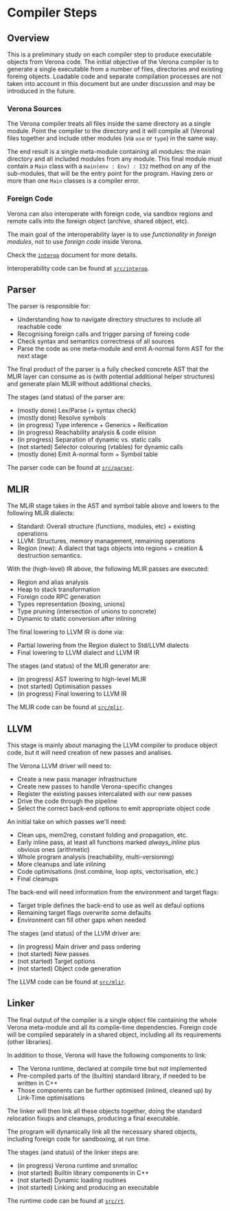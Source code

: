 # Compiler Steps

## Overview

This is a preliminary study on each compiler step to produce executable objects from Verona code.
The initial objective of the Verona compiler is to generate a single executable from a number of files, directories and existing foreing objects.
Loadable code and separate compilation processes are not taken into account in this document but are under discussion and may be introduced in the future.

### Verona Sources

The Verona compiler treats all files inside the same directory as a single module.
Point the compiler to the directory and it will compile all (Verona) files together and include other modules (via `use` or `type`) in the same way.

The end result is a single meta-module containing all modules: the main directory and all included modules from any module.
This final module must contain a `Main` class with a `main(env : Env) : I32` method on any of the sub-modules, that will be the entry point for the program.
Having zero or more than one `Main` classes is a compiler error.

### Foreign Code

Verona can also interoperate with foreign code, via sandbox regions and remote calls into the foreign object (archive, shared object, etc).

The main goal of the interoperability layer is to use _functionality in foreign modules_, not to use _foreign code_ inside Verona.

Check the [`interop`](interop.md) document for more details.

Interoperability code can be found at [`src/interop`](../../src/interop).

## Parser

The parser is responsible for:
* Understanding how to navigate directory structures to include all reachable code
* Recognising foreign calls and trigger parsing of foreing code
* Check syntax and semantics correctness of all sources
* Parse the code as one meta-module and emit A-normal form AST for the next stage

The final product of the parser is a fully checked concrete AST that the MLIR layer can consume as is (with potential additional helper structures) and generate plain MLIR without additional checks.

The stages (and status) of the parser are:
* (mostly done) Lex/Parse (+ syntax check)
* (mostly done) Resolve symbols
* (in progress) Type inference + Generics + Reification
* (in progress) Reachability analysis & code elision
* (in progress) Separation of dynamic vs. static calls
* (not started) Selector colouring (vtables) for dynamic calls
* (mostly done) Emit A-normal form + Symbol table

The parser code can be found at [`src/parser`](../../src/parser).

## MLIR

The MLIR stage takes in the AST and symbol table above and lowers to the following MLIR dialects:
* Standard: Overall structure (functions, modules, etc) + existing operations
* LLVM: Structures, memory management, remaining operations
* Region (new): A dialect that tags objects into regions + creation & destruction semantics.

With the (high-level) IR above, the following MLIR passes are executed:
* Region and alias analysis
* Heap to stack transformation
* Foreign code RPC generation
* Types representation (boxing, unions)
* Type pruning (intersection of unions to concrete)
* Dynamic to static conversion after inlining

The final lowering to LLVM IR is done via:
* Partial lowering from the Region dialect to Std/LLVM dialects
* Final lowering to LLVM dialect and LLVM IR

The stages (and status) of the MLIR generator are:
* (in progress) AST lowering to high-level MLIR
* (not started) Optimisation passes
* (in progress) Final lowering to LLVM IR

The MLIR code can be found at [`src/mlir`](../../src/mlir).

## LLVM

This stage is mainly about managing the LLVM compiler to produce object code, but it will need creation of new passes and analises.

The Verona LLVM driver will need to:
* Create a new pass manager infrastructure
* Create new passes to handle Verona-specific changes
* Register the existing passes intercalated with our new passes
* Drive the code through the pipeline
* Select the correct back-end options to emit appropriate object code

An initial take on which passes we'll need:
* Clean ups, mem2reg, constant folding and propagation, etc.
* Early inline pass, at least all functions marked *always_inline* plus obvious ones (arithmetic)
* Whole program analysis (reachability, multi-versioning)
* More cleanups and late inlining
* Code optimisations (inst.combine, loop opts, vectorisation, etc.)
* Final cleanups

The back-end will need information from the environment and target flags:
* Target triple defines the back-end to use as well as defaul options
* Remaining target flags overwrite some defaults
* Environment can fill other gaps when needed

The stages (and status) of the LLVM driver are:
* (in progress) Main driver and pass ordering
* (not started) New passes
* (not started) Target options
* (not started) Object code generation

The LLVM code can be found at [`src/mlir`](../../src/mlir).

## Linker

The final output of the compiler is a single object file containing the whole Verona meta-module and all its compile-time dependencies.
Foreign code will be compiled separately in a shared object, including all its requirements (other libraries).

In addition to those, Verona will have the following components to link:
* The Verona runtime, declared at compile time but not implemented
* Pre-compiled parts of the (builtin) standard library, if needed to be written in C++
* Those components can be further optimised (inlined, cleaned up) by Link-Time optimisations

The linker will then link all these objects together, doing the standard relocation fixups and cleanups, producing a final executable.

The program will dynamically link all the necessary shared objects, including foreign code for sandboxing, at run time.

The stages (and status) of the linker steps are:
* (in progress) Verona runtime and snmalloc
* (not started) Builtin library components in C++
* (not started) Dynamic loading routines
* (not started) Linking and producing an executable

The runtime code can be found at [`src/rt`](../../src/rt).
